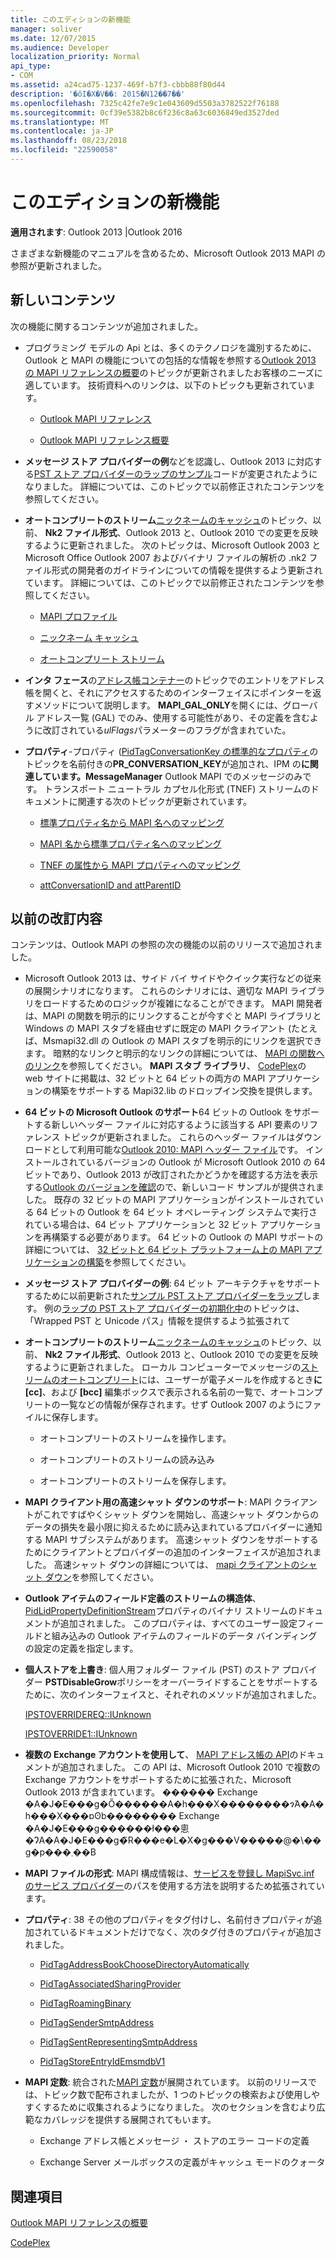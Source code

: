 ```yaml
---
title: このエディションの新機能
manager: soliver
ms.date: 12/07/2015
ms.audience: Developer
localization_priority: Normal
api_type:
- COM
ms.assetid: a24cad75-1237-469f-b7f3-cbbb88f80d44
description: '�ŏI�X�V��: 2015�N12��7��'
ms.openlocfilehash: 7325c42fe7e9c1e043609d5503a3782522f76188
ms.sourcegitcommit: 0cf39e5382b8c6f236c8a63c6036849ed3527ded
ms.translationtype: MT
ms.contentlocale: ja-JP
ms.lasthandoff: 08/23/2018
ms.locfileid: "22590058"
---
```

# <a name="whats-new-in-this-edition"></a>このエディションの新機能

 
  
**適用されます**: Outlook 2013 |Outlook 2016 
  
さまざまな新機能のマニュアルを含めるため、Microsoft Outlook 2013 MAPI の参照が更新されました。 
  
## <a name="new-content"></a>新しいコンテンツ

次の機能に関するコンテンツが追加されました。
  
- プログラミング モデルの Api とは、多くのテクノロジを識別するために、Outlook と MAPI の機能についての包括的な情報を参照する[Outlook 2013 の MAPI リファレンスの概要](getting-started-with-the-outlook-mapi-reference.md)のトピックが更新されましたお客様のニーズに適しています。 技術資料へのリンクは、以下のトピックも更新されています。 
    
  - [Outlook MAPI リファレンス](outlook-mapi-reference.md)
    
  - [Outlook MAPI リファレンス概要](outlook-mapi-reference-overview.md)
    
- **メッセージ ストア プロバイダーの例**などを認識し、Outlook 2013 に対応する[PST ストア プロバイダーのラップのサンプル](message-store-provider-sample.md)コードが変更されたようになりました。 詳細については、このトピックで以前修正されたコンテンツを参照してください。 
    
- **オートコンプリートのストリーム**[ニックネームのキャッシュ](nickname-cache.md)のトピック、以前、 **Nk2 ファイル形式**、Outlook 2013 と、Outlook 2010 での変更を反映するように更新されました。 次のトピックは、Microsoft Outlook 2003 と Microsoft Office Outlook 2007 およびバイナリ ファイルの解析の .nk2 ファイル形式の開発者のガイドラインについての情報を提供するよう更新されています。 詳細については、このトピックで以前修正されたコンテンツを参照してください。
    
  - [MAPI プロファイル](mapi-profiles.md)
    
  - [ニックネーム キャッシュ](nickname-cache.md)
    
  - [オートコンプリート ストリーム](autocomplete-stream.md)
    
- **インタ フェース**の[アドレス帳コンテナー](iaddrbook-openentry.md)のトピックでのエントリをアドレス帳を開くと、それにアクセスするためのインターフェイスにポインターを返すメソッドについて説明します。 **MAPI_GAL_ONLY**を開くには、グローバル アドレス一覧 (GAL) でのみ、使用する可能性があり、その定義を含むように改訂されている*ulFlags*パラメーターのフラグが含まれていた。
    
- **プロパティ**-プロパティ ([PidTagConversationKey の標準的なプロパティ](pidtagconversationkey-canonical-property.md)のトピックを名前付きの**PR_CONVERSATION_KEY**が追加され、IPM の**に関連しています。MessageManager** Outlook MAPI でのメッセージのみです。 トランスポート ニュートラル カプセル化形式 (TNEF) ストリームのドキュメントに関連する次のトピックが更新されています。 
    
  - [標準プロパティ名から MAPI 名へのマッピング](mapping-canonical-property-names-to-mapi-names.md)
    
  - [MAPI 名から標準プロパティ名へのマッピング](mapping-mapi-names-to-canonical-property-names.md)
    
  - [TNEF の属性から MAPI プロパティへのマッピング](mapping-of-tnef-attributes-to-mapi-properties.md)
    
  - [attConversationID and attParentID](attconversationid-and-attparentid.md)
    
## <a name="previously-revised-content"></a>以前の改訂内容

コンテンツは、Outlook MAPI の参照の次の機能の以前のリリースで追加されました。
  
- Microsoft Outlook 2013 は、サイド バイ サイドやクイック実行などの従来の展開シナリオになります。 これらのシナリオには、適切な MAPI ライブラリをロードするためのロジックが複雑になることができます。 MAPI 開発者は、MAPI の関数を明示的にリンクすることが今すぐと MAPI ライブラリと Windows の MAPI スタブを経由せずに既定の MAPI クライアント (たとえば、Msmapi32.dll の Outlook の MAPI スタブを明示的にリンクを選択できます。 暗黙的なリンクと明示的なリンクの詳細については、 [MAPI の関数へのリンク](how-to-link-to-mapi-functions.md)を参照してください。 **MAPI スタブ ライブラリ**、 [CodePlex](http://mapistublibrary.codeplex.com/)の web サイトに掲載は、32 ビットと 64 ビットの両方の MAPI アプリケーションの構築をサポートする Mapi32.lib のドロップイン交換を提供します。 
    
- **64 ビットの Microsoft Outlook のサポート**64 ビットの Outlook をサポートする新しいヘッダー ファイルに対応するように該当する API 要素のリファレンス トピックが更新されました。 これらのヘッダー ファイルはダウンロードとして利用可能な[Outlook 2010: MAPI ヘッダー ファイル](http://www.microsoft.com/downloads/details.aspx?FamilyID=f8d01fc8-f7b5-4228-baa3-817488a66db1)です。 インストールされているバージョンの Outlook が Microsoft Outlook 2010 の 64 ビットであり、Outlook 2013 が改訂されたかどうかを確認する方法を表示する[Outlook のバージョンを確認](how-to-check-the-version-of-outlook.md)ので、新しいコード サンプルが提供されました。 既存の 32 ビットの MAPI アプリケーションがインストールされている 64 ビットの Outlook を 64 ビット オペレーティング システムで実行されている場合は、64 ビット アプリケーションと 32 ビット アプリケーションを再構築する必要があります。 64 ビットの Outlook の MAPI サポートの詳細については、 [32 ビットと 64 ビット プラットフォーム上の MAPI アプリケーションの構築](building-mapi-applications-on-32-bit-and-64-bit-platforms.md)を参照してください。
    
- **メッセージ ストア プロバイダーの例**: 64 ビット アーキテクチャをサポートするために以前更新された[サンプル PST ストア プロバイダーをラップ](message-store-provider-sample.md)します。 例の[ラップの PST ストア プロバイダーの初期化中](initializing-a-wrapped-pst-store-provider.md)のトピックは、「Wrapped PST と Unicode パス」情報を提供するよう拡張されて 
    
- **オートコンプリートのストリーム**[ニックネームのキャッシュ](nickname-cache.md)のトピック、以前、 **Nk2 ファイル形式**、Outlook 2013 と、Outlook 2010 での変更を反映するように更新されました。 ローカル コンピューターでメッセージの[ストリームのオートコンプリート](autocomplete-stream.md)には、ユーザーが電子メールを作成するとき**に** **[cc]**、および **[bcc]** 編集ボックスで表示される名前の一覧で、オートコンプリートの一覧などの情報が保存されます。せず Outlook 2007 のようにファイルに保存します。 
    
  - オートコンプリートのストリームを操作します。
    
  - オートコンプリートのストリームの読み込み
    
  - オートコンプリートのストリームを保存します。
    
- **MAPI クライアント用の高速シャット ダウンのサポート**: MAPI クライアントがこれですばやくシャット ダウンを開始し、高速シャット ダウンからのデータの損失を最小限に抑えるために読み込まれているプロバイダーに通知する MAPI サブシステムがあります。 高速シャット ダウンをサポートするためにクライアントとプロバイダーの追加のインターフェイスが追加されました。 高速シャット ダウンの詳細については、 [mapi クライアントのシャット ダウン](client-shutdown-in-mapi.md)を参照してください。
    
- **Outlook アイテムのフィールド定義のストリームの構造体**、 [PidLidPropertyDefinitionStream](pidlidpropertydefinitionstream-canonical-property.md)プロパティのバイナリ ストリームのドキュメントが追加されました。 このプロパティは、すべてのユーザー設定フィールドと組み込みの Outlook アイテムのフィールドのデータ バインディングの設定の定義を指定します。 
    
- **個人ストアを上書き**: 個人用フォルダー ファイル (PST) のストア プロバイダー **PSTDisableGrow**ポリシーをオーバーライドすることをサポートするために、次のインターフェイスと、それぞれのメソッドが追加されました。 
    
    [IPSTOVERRIDEREQ::IUnknown](ipstoverridereqiunknown.md)
    
    [IPSTOVERRIDE1::IUnknown](ipstoverride1iunknown.md)
    
- **複数の Exchange アカウントを使用して**、 [MAPI アドレス帳の API](using-multiple-exchange-accounts.md)のドキュメントが追加されました。 この API は、Microsoft Outlook 2010 で複数の Exchange アカウントをサポートするために拡張された、Microsoft Outlook 2013 が含まれています。 ������ Exchange �A�J�E���g�Ő������A�h���X��������ɂ́A�A�h���X���ɒʘb�������� Exchange �A�J�E���g������ł���悤�ɁA�A�J�E���g�̃R���e�L�X�g���V�����@�\��g�p���܂��B 
    
- **MAPI ファイルの形式**: MAPI 構成情報は、[サービスを登録し MapiSvc.inf のサービス プロバイダー](registering-services-and-service-providers-in-mapisvc-inf.md)のパスを使用する方法を説明するため拡張されています。
    
- **プロパティ**: 38 その他のプロパティをタグ付けし、名前付きプロパティが追加されているドキュメントだけでなく、次のタグ付きのプロパティが追加されました。
    
  - [PidTagAddressBookChooseDirectoryAutomatically](pidtagaddressbookchoosedirectoryautomatically-canonical-property.md)
    
  - [PidTagAssociatedSharingProvider](pidtagassociatedsharingprovider-canonical-property.md)
    
  - [PidTagRoamingBinary](pidtagroamingbinary-canonical-property.md)
    
  - [PidTagSenderSmtpAddress](pidtagsendersmtpaddress-canonical-property.md)
    
  - [PidTagSentRepresentingSmtpAddress](pidtagsentrepresentingsmtpaddress-canonical-property.md)
    
  - [PidTagStoreEntryIdEmsmdbV1](pidtagstoreentryidemsmdbv1-canonical-property.md)
    
- **MAPI 定数**: 統合された[MAPI 定数](mapi-constants.md)が展開されています。 以前のリリースでは、トピック数で配布されましたが、1 つのトピックの検索および使用しやすくするために収集されるようになりました。 次のセクションを含むより広範なカバレッジを提供する展開されてもいます。 
    
  - Exchange アドレス帳とメッセージ ・ ストアのエラー コードの定義
    
  - Exchange Server メールボックスの定義がキャッシュ モードのクォータ
    
## <a name="see-also"></a>関連項目



[Outlook MAPI リファレンスの概要](getting-started-with-the-outlook-mapi-reference.md)
  
[CodePlex](http://mapistublibrary.codeplex.com/)

